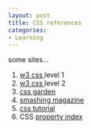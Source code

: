 ```yaml
---
layout: post
title: CSS references
categories:
- Learning
---
```



some sites...

1. [w3 css ](http://www.w3.org/TR/REC-CSS1)level 1
2. [w3 css ](http://www.w3.org/TR/REC-CSS2/)level 2
3. [css garden](http://www.csszengarden.com/)
4. [smashing magazine](http://www.smashingmagazine.com/category/css)
5. [css tutorial](http://www.csstutorial.net/)
6. CSS [property index](http://www.w3.org/TR/REC-CSS2/propidx.html)
